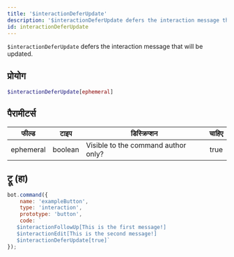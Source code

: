 ```yaml
---
title: '$interactionDeferUpdate'
description: '$interactionDeferUpdate defers the interaction message that will be updated.'
id: interactionDeferUpdate
---
```


`$interactionDeferUpdate` defers the interaction message that will be updated.

## प्रोयोग

```php
$interactionDeferUpdate[ephemeral]
```

## पैरामीटर्स

| फील्ड     | टाइप    | डिस्क्रिप्शन                        | चाहिए |
| --------- | ------- | ----------------------------------- |:-----:|
| ephemeral | boolean | Visible to the command author only? | true  |

## ट्रू (हा)

```javascript
bot.command({
    name: 'exampleButton',
    type: 'interaction',
    prototype: 'button',
    code: ` 
   $interactionFollowUp[This is the first message!]
   $interactionEdit[This is the second message!]
   $interactionDeferUpdate[true]`
});
```